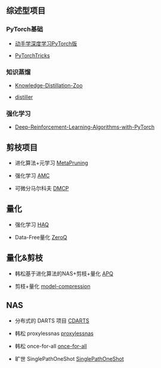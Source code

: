 ## 综述型项目

###  PyTorch基础

- [动手学深度学习PyTorch版](https://github.com/ShusenTang/Dive-into-DL-PyTorch)

- [PyTorchTricks](https://github.com/lartpang/PyTorchTricks)

### 知识蒸馏

- [Knowledge-Distillation-Zoo](https://github.com/AberHu/Knowledge-Distillation-Zoo)

- [distiller](https://github.com/karanchahal/distiller)


###  强化学习

- [Deep-Reinforcement-Learning-Algorithms-with-PyTorch](https://github.com/p-christ/Deep-Reinforcement-Learning-Algorithms-with-PyTorch)





## 剪枝项目

- 进化算法+元学习 [MetaPruning](https://github.com/liuzechun/MetaPruning)

- 强化学习 [AMC](https://github.com/mit-han-lab/amc)

- 可微分马尔科夫 [DMCP](https://github.com/Zx55/dmcp)


## 量化

- 强化学习 [HAQ](https://github.com/mit-han-lab/haq)

- Data-Free量化 [ZeroQ](https://github.com/amirgholami/ZeroQ)

## 量化&剪枝

- 韩松基于进化算法的NAS+剪枝+量化 [APQ](https://github.com/mit-han-lab/apq)

- 剪枝+量化 [model-compression](https://github.com/666DZY666/model-compression)


## NAS

- 分布式的 DARTS 项目 [CDARTS](https://github.com/researchmm/CDARTS)

- 韩松 proxylessnas [proxylessnas](https://github.com/mit-han-lab/proxylessnas)

- 韩松 once-for-all [once-for-all](https://github.com/mit-han-lab/once-for-all)

- 旷世 SinglePathOneShot [SinglePathOneShot](https://github.com/megvii-model/SinglePathOneShot)